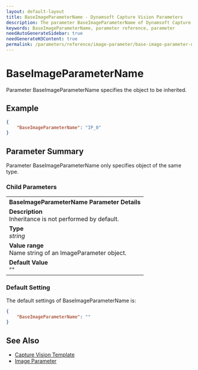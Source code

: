 ```yaml
---
layout: default-layout
title: BaseImageParameterName - Dynamsoft Capture Vision Parameters
description: The parameter BaseImageParameterName of Dynamsoft Capture Vision is for Inheritancing parameters from a ImageParameter object.
keywords: BaseImageParameterName, parameter reference, parameter
needAutoGenerateSidebar: true
needGenerateH3Content: true
permalink: /parameters/reference/image-parameter/base-image-parameter-name.html
---
```



# BaseImageParameterName

Parameter BaseImageParameterName specifies the object to be inherited.

## Example

```json
{
    "BaseImageParameterName": "IP_0"
}
```

## Parameter Summary

Parameter BaseImageParameterName only specifies object of the same type.

### Child Parameters

<table style = "text-align:left">
    <tr>
        <th>BaseImageParameterName Parameter Details</th>
    </tr>
    <tr>
        <td><b>Description</b><br>Inheritance is not performed by default.
        </td>
    </tr>
    <tr>
        <td><b>Type</b><br><i>string</i>
        </td>
    </tr>
    <tr>
        <td><b>Value range</b><br>Name string of an ImageParameter object.
        </td>
    </tr>
    <tr>
        <td><b>Default Value</b><br>""
        </td>
    </tr>
</table>

### Default Setting

The default settings of BaseImageParameterName is:

```json
{
    "BaseImageParameterName": ""
}
```

## See Also
- [Capture Vision Template]()
- [Image Parameter]() 